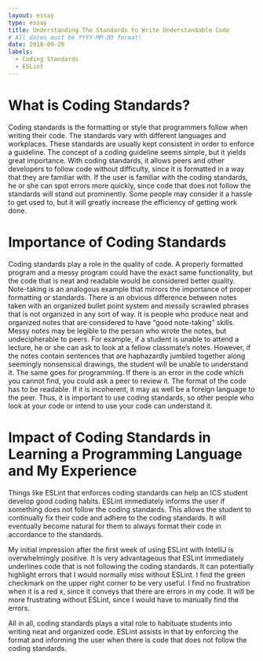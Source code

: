 ```yaml
---
layout: essay
type: essay
title: Understanding The Standards to Write Understandable Code
# All dates must be YYYY-MM-DD format!
date: 2018-09-20
labels:
  - Coding Standards
  - ESLint
---
```


# What is Coding Standards?

Coding standards is the formatting or style that programmers follow when writing their code. The standards vary with different languages and workplaces. These standards are usually kept consistent in order to enforce a guideline. The concept of a coding guideline seems simple, but it yields great importance. With coding standards, it allows peers and other developers to follow code without difficulty, since it is formatted in a way that they are familiar with. If the user is familiar with the coding standards, he or she can spot errors more quickly, since code that does not follow the standards will stand out prominently. Some people may consider it a hassle to get used to, but it will greatly increase the efficiency of getting work done.

# Importance of Coding Standards

Coding standards play a role in the quality of code. A properly formatted program and a messy program could have the exact same functionality, but the code that is neat and readable would be considered better quality. Note-taking is an analogous example that mirrors the importance of proper formatting or standards. There is an obvious difference between notes taken with an organized bullet point system and messily scrawled phrases that is not organized in any sort of way. It is people who produce neat and organized notes that are considered to have “good note-taking” skills. Messy notes may be legible to the person who wrote the notes, but undecipherable to peers. For example, if a student is unable to attend a lecture, he or she can ask to look at a fellow classmate’s notes. However, if the notes contain sentences that are haphazardly jumbled together along seemingly nonsensical drawings, the student will be unable to understand it. The same goes for programming. If there is an error in the code which you cannot find, you could ask a peer to review it. The format of the code has to be readable. If it is incoherent, it may as well be a foreign language to the peer. Thus, it is important to use coding standards, so other people who look at your code or intend to use your code can understand it. 

# Impact of Coding Standards in Learning a Programming Language and My Experience

Things like ESLint that enforces coding standards can help an ICS student develop good coding habits. ESLint immediately informs the user if something does not follow the coding standards. This allows the student to continually fix their code and adhere to the coding standards. It will eventually become natural for them to always format their code in accordance to the standards.

My initial impression after the first week of using ESLint with IntelliJ is overwhelmingly positive. It is very advantageous that ESLint immediately underlines code that is not following the coding standards. It can potentially highlight errors that I would normally miss without ESLint. I find the green checkmark on the upper right corner to be very useful. I find no frustration when it is a red x, since it conveys that there are errors in my code. It will be more frustrating without ESLint, since I would have to manually find the errors.

All in all, coding standards plays a vital role to habituate students into writing neat and organized code. ESLint assists in that by enforcing the format and informing the user when there is code that does not follow the coding standards.

